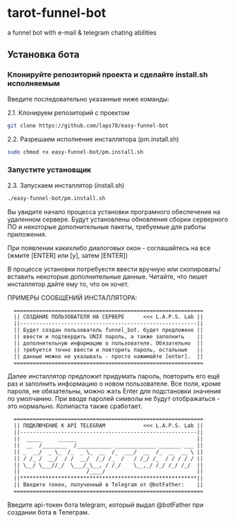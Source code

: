 # tarot-funnel-bot

a funnel bot with e-mail &amp; telegram chating abilities

## Установка бота

### Клонируйте репозиторий проекта и сделайте install.sh исполняемым

Введите последовательно указанные ниже команды:

2.1. Клонируем репозиторий с проектом

```bash
git clone https://github.com/laps78/easy-funnel-bot
```

2.2. Разрешаем исполнение инсталлятора (pm.install.sh)

```bash
sudo chmod +x easy-funnel-bot/pm.install.sh
```

### Запустите установщик

2.3. Запускаем инсталлятор (install.sh)

```bash
./easy-funnel-bot/pm.install.sh
```

Вы увидите начало процесса установки програмного обеспечения на удаленном сервере. Будут установлены обновления сборки серверного ПО и некоторые дополнительные пакеты, требуемые для работы приложения.

При появлении какихлибо диалоговых окон - соглашайтесь на все (жмите [ENTER] или [y], затем [ENTER])

В процессе установки потребуестя ввести вручную или скопировать/вставить некоторые дополнительные данные. Читайте, что пишет инсталлятор дайте ему то, что он хочет.

ПРИМЕРЫ СООБЩЕНИЙ ИНСТАЛЛЯТОРА:

```txt
  ============================================================
  || СОЗДАНИЕ ПОЛЬЗОВАТЕЛЯ НА СЕРВЕРЕ      <<< L.A.P.S. Lab ||
  ||--------------------------------------------------------||
  || Будет создан пользователь funnel_bot. будет предложено ||
  || ввести и подтвердить UNIX пароль, а также заполнить    ||
  || дополнительную информацию о пользователе. Обязательно  ||
  || требуется точно ввести и повторить пароль, остальные   ||
  || данные можно не указывать - просто нажимайте [enter].  ||
  ============================================================
```

Далее инсталлятор предложит придумать пароль, повторить его ещё раз и заполнить информацию о новом пользователе. Все поля, кроме пароля, не обязательны, можно жать Enter для подстановки значения по умолчанию. При вводе паролей символы не будут отображаться - это нормально. Копипаста также сработает.

```txt
  ============================================================
  || ПОДКЛЮЧЕНИЕ К API TELEGRAM            <<< L.A.P.S. Lab ||
  ||--------------------------------------------------------||
  ||  _____     ______                                      ||
  ||  __  /________  /___________ _____________ _______ ___ ||
  || _  __/  _ \_  /_  _ \_  __  /_  ___/  __  /_  __  __ \ ||
  || / /_ /  __/  / /  __/  /_/ /_  /   / /_/ /_  / / / / / ||
  || \__/ \___//_/  \___/_\__, / /_/    \__,_/ /_/ /_/ /_/  ||
  ||                     /____/                             ||
  ||********************************************************||
  || Введите токен, полученный в Telegram от @botFather:    ||
  ============================================================
```

Введите api-токен бота telegram, который выдал @botFather при создании бота в Телеграм.
